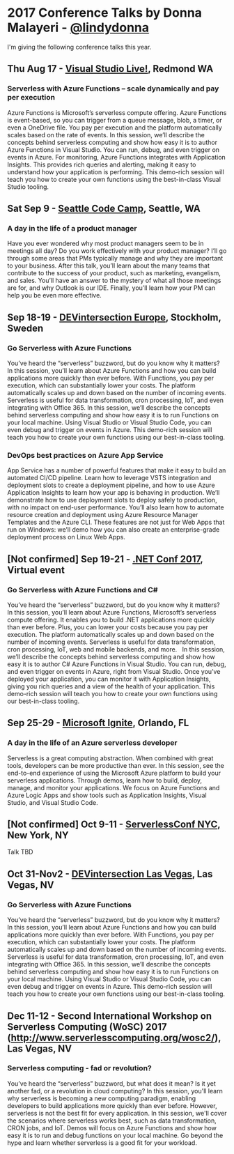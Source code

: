 # 2017 Conference Talks by Donna Malayeri - [@lindydonna](https://twitter.com/lindydonna)

I'm giving the following conference talks this year.

## Thu Aug 17 - [Visual Studio Live!](https://vslive.com/Events/Redmond-2017/Home.aspx), Redmond WA

### Serverless with Azure Functions – scale dynamically and pay per execution

Azure Functions is Microsoft’s serverless compute offering. Azure Functions is event-based, so you can trigger from a queue message, blob, a timer, or even a OneDrive file. You pay per execution and the platform automatically scales based on the rate of events. In this session, we’ll describe the concepts behind serverless computing and show how easy it is to author Azure Functions in Visual Studio. You can run, debug, and even trigger on events in Azure. For monitoring, Azure Functions integrates with Application Insights. This provides rich queries and alerting, making it easy to understand how your application is performing. This demo-rich session will teach you how to create your own functions using the best-in-class Visual Studio tooling. 

## Sat Sep 9 - [Seattle Code Camp](https://seattle.codecamp.us/), Seattle, WA

### A day in the life of a product manager
  
Have you ever wondered why most product managers seem to be in meetings all day? Do you work effectively with your product manager? I’ll go through some areas that PMs typically manage and why they are important to your business. After this talk, you’ll learn about the many teams that contribute to the success of your product, such as marketing, evangelism, and sales. You’ll have an answer to the mystery of what all those meetings are for, and why Outlook is our IDE. Finally, you’ll learn how your PM can help you be even more effective.

## Sep 18-19 - [DEVintersection Europe](https://www.devintersectioneurope.com/#!/), Stockholm, Sweden

### Go Serverless with Azure Functions

You’ve heard the “serverless” buzzword, but do you know why it matters?  In this session, you’ll learn about Azure Functions and how you can build applications more quickly than ever before. With Functions, you pay per execution, which can substantially lower your costs. The platform automatically scales up and down based on the number of incoming events. Serverless is useful for data transformation, cron processing, IoT, and even integrating with Office 365. In this session, we’ll describe the concepts behind serverless computing and show how easy it is to run Functions on your local machine. Using Visual Studio or Visual Studio Code, you can even debug and trigger on events in Azure. This demo-rich session will teach you how to create your own functions using our best-in-class tooling.
  
### DevOps best practices on Azure App Service

App Service has a number of powerful features that make it easy to build an automated CI/CD pipeline. Learn how to leverage VSTS integration and deployment slots to create a deployment pipeline, and how to use Azure Application Insights to learn how your app is behaving in production. We’ll demonstrate how to use deployment slots to deploy safely to production, with no impact on end-user performance. You’ll also learn how to automate resource creation and deployment using Azure Resource Manager Templates and the Azure CLI. These features are not just for Web Apps that run on Windows: we’ll demo how you can also create an enterprise-grade deployment process on Linux Web Apps.

## [Not confirmed] Sep 19-21 - [.NET Conf 2017](http://www.dotnetconf.net/), Virtual event

### Go Serverless with Azure Functions and C#

You’ve heard the “serverless” buzzword, but do you know why it matters?  In this session, you’ll learn about Azure Functions, Microsoft’s serverless compute offering. It enables you to build .NET applications more quickly than ever before. Plus, you can lower your costs because you pay per execution. The platform automatically scales up and down based on the number of incoming events. Serverless is useful for data transformation, cron processing, IoT, web and mobile backends, and more. 
 
In this session, we’ll describe the concepts behind serverless computing and show how easy it is to author C# Azure Functions in Visual Studio. You can run, debug, and even trigger on events in Azure, right from Visual Studio. Once you’ve deployed your application, you can monitor it with Application Insights, giving you rich queries and a view of the health of your application. This demo-rich session will teach you how to create your own functions using our best-in-class tooling.

## Sep 25-29 - [Microsoft Ignite](https://www.microsoft.com/en-us/ignite/), Orlando, FL

### A day in the life of an Azure serverless developer

Serverless is a great computing abstraction. When combined with great tools, developers can be more productive than ever. In this session, see the end-to-end experience of using the Microsoft Azure platform to build your serverless applications. Through demos, learn how to build, deploy, manage, and monitor your applications. We focus on Azure Functions and Azure Logic Apps and show tools such as Application Insights, Visual Studio, and Visual Studio Code.

## [Not confirmed] Oct 9-11 - [ServerlessConf NYC](https://nyc.serverlessconf.io/), New York, NY

Talk TBD

## Oct 31-Nov2 - [DEVintersection Las Vegas](https://www.devintersection.com/#!/), Las Vegas, NV

### Go Serverless with Azure Functions

You’ve heard the “serverless” buzzword, but do you know why it matters?  In this session, you’ll learn about Azure Functions and how you can build applications more quickly than ever before. With Functions, you pay per execution, which can substantially lower your costs. The platform automatically scales up and down based on the number of incoming events. Serverless is useful for data transformation, cron processing, IoT, and even integrating with Office 365. In this session, we’ll describe the concepts behind serverless computing and show how easy it is to run Functions on your local machine. Using Visual Studio or Visual Studio Code, you can even debug and trigger on events in Azure. This demo-rich session will teach you how to create your own functions using our best-in-class tooling.

## Dec 11-12 - Second International Workshop on Serverless Computing (WoSC) 2017 (http://www.serverlesscomputing.org/wosc2/), Las Vegas, NV

### Serverless computing - fad or revolution?

You’ve heard the “serverless” buzzword, but what does it mean?  Is it yet another fad, or a revolution in cloud computing? In this session, you'll learn why serverless is becoming a new computing paradigm, enabling developers to build applications more quickly than ever before. However, serverless is not the best fit for every application. In this session, we'll cover the scenarios where serverless works best, such as data transformation, CRON jobs, and IoT. Demos will focus on Azure Functions and show how easy it is to run and debug functions on your local machine. Go beyond the hype and learn whether serverless is a good fit for your workload.
